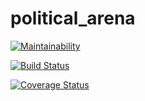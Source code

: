 # political_arena


[![Maintainability](https://api.codeclimate.com/v1/badges/930de259caf8289c8cc0/maintainability)](https://codeclimate.com/github/kamaathedj/political_arena/maintainability)


[![Build Status](https://travis-ci.org/kamaathedj/political_arena.svg?branch=Development)](https://travis-ci.org/kamaathedj/political_arena)


[![Coverage Status](https://coveralls.io/repos/github/kamaathedj/political_arena/badge.svg?branch=Development)](https://coveralls.io/github/kamaathedj/political_arena?branch=Development)